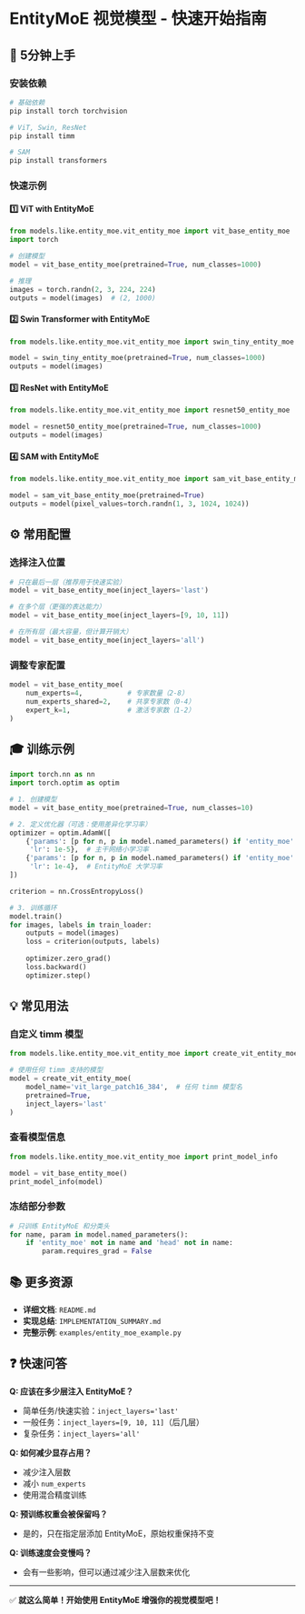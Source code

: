 # EntityMoE 视觉模型 - 快速开始指南

## 🚀 5分钟上手

### 安装依赖

```bash
# 基础依赖
pip install torch torchvision

# ViT, Swin, ResNet
pip install timm

# SAM
pip install transformers
```

### 快速示例

#### 1️⃣ ViT with EntityMoE

```python
from models.like.entity_moe.vit_entity_moe import vit_base_entity_moe
import torch

# 创建模型
model = vit_base_entity_moe(pretrained=True, num_classes=1000)

# 推理
images = torch.randn(2, 3, 224, 224)
outputs = model(images)  # (2, 1000)
```

#### 2️⃣ Swin Transformer with EntityMoE

```python
from models.like.entity_moe.vit_entity_moe import swin_tiny_entity_moe

model = swin_tiny_entity_moe(pretrained=True, num_classes=1000)
outputs = model(images)
```

#### 3️⃣ ResNet with EntityMoE

```python
from models.like.entity_moe.vit_entity_moe import resnet50_entity_moe

model = resnet50_entity_moe(pretrained=True, num_classes=1000)
outputs = model(images)
```

#### 4️⃣ SAM with EntityMoE

```python
from models.like.entity_moe.vit_entity_moe import sam_vit_base_entity_moe

model = sam_vit_base_entity_moe(pretrained=True)
outputs = model(pixel_values=torch.randn(1, 3, 1024, 1024))
```

## ⚙️ 常用配置

### 选择注入位置

```python
# 只在最后一层（推荐用于快速实验）
model = vit_base_entity_moe(inject_layers='last')

# 在多个层（更强的表达能力）
model = vit_base_entity_moe(inject_layers=[9, 10, 11])

# 在所有层（最大容量，但计算开销大）
model = vit_base_entity_moe(inject_layers='all')
```

### 调整专家配置

```python
model = vit_base_entity_moe(
    num_experts=4,           # 专家数量（2-8）
    num_experts_shared=2,    # 共享专家数（0-4）
    expert_k=1,              # 激活专家数（1-2）
)
```

## 🎓 训练示例

```python
import torch.nn as nn
import torch.optim as optim

# 1. 创建模型
model = vit_base_entity_moe(pretrained=True, num_classes=10)

# 2. 定义优化器（可选：使用差异化学习率）
optimizer = optim.AdamW([
    {'params': [p for n, p in model.named_parameters() if 'entity_moe' not in n], 
     'lr': 1e-5},  # 主干网络小学习率
    {'params': [p for n, p in model.named_parameters() if 'entity_moe' in n], 
     'lr': 1e-4},  # EntityMoE 大学习率
])

criterion = nn.CrossEntropyLoss()

# 3. 训练循环
model.train()
for images, labels in train_loader:
    outputs = model(images)
    loss = criterion(outputs, labels)
    
    optimizer.zero_grad()
    loss.backward()
    optimizer.step()
```

## 💡 常见用法

### 自定义 timm 模型

```python
from models.like.entity_moe.vit_entity_moe import create_vit_entity_moe

# 使用任何 timm 支持的模型
model = create_vit_entity_moe(
    model_name='vit_large_patch16_384',  # 任何 timm 模型名
    pretrained=True,
    inject_layers='last'
)
```

### 查看模型信息

```python
from models.like.entity_moe.vit_entity_moe import print_model_info

model = vit_base_entity_moe()
print_model_info(model)
```

### 冻结部分参数

```python
# 只训练 EntityMoE 和分类头
for name, param in model.named_parameters():
    if 'entity_moe' not in name and 'head' not in name:
        param.requires_grad = False
```

## 📚 更多资源

- **详细文档**: `README.md`
- **实现总结**: `IMPLEMENTATION_SUMMARY.md`
- **完整示例**: `examples/entity_moe_example.py`

## ❓ 快速问答

**Q: 应该在多少层注入 EntityMoE？**
- 简单任务/快速实验：`inject_layers='last'`
- 一般任务：`inject_layers=[9, 10, 11]`（后几层）
- 复杂任务：`inject_layers='all'`

**Q: 如何减少显存占用？**
- 减少注入层数
- 减小 `num_experts`
- 使用混合精度训练

**Q: 预训练权重会被保留吗？**
- 是的，只在指定层添加 EntityMoE，原始权重保持不变

**Q: 训练速度会变慢吗？**
- 会有一些影响，但可以通过减少注入层数来优化

---

✅ **就这么简单！开始使用 EntityMoE 增强你的视觉模型吧！**

